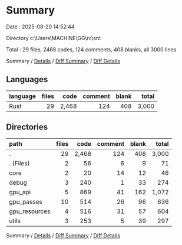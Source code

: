 # Summary

Date : 2025-08-20 14:52:44

Directory c:\\Users\\MACHINE\\GG\\rc\\src

Total : 29 files,  2468 codes, 124 comments, 408 blanks, all 3000 lines

Summary / [Details](details.md) / [Diff Summary](diff.md) / [Diff Details](diff-details.md)

## Languages
| language | files | code | comment | blank | total |
| :--- | ---: | ---: | ---: | ---: | ---: |
| Rust | 29 | 2,468 | 124 | 408 | 3,000 |

## Directories
| path | files | code | comment | blank | total |
| :--- | ---: | ---: | ---: | ---: | ---: |
| . | 29 | 2,468 | 124 | 408 | 3,000 |
| . (Files) | 2 | 56 | 6 | 9 | 71 |
| core | 2 | 20 | 14 | 12 | 46 |
| debug | 3 | 240 | 1 | 33 | 274 |
| gpu_api | 5 | 869 | 41 | 162 | 1,072 |
| gpu_passes | 10 | 514 | 26 | 96 | 636 |
| gpu_resources | 4 | 516 | 31 | 57 | 604 |
| utils | 3 | 253 | 5 | 39 | 297 |

Summary / [Details](details.md) / [Diff Summary](diff.md) / [Diff Details](diff-details.md)